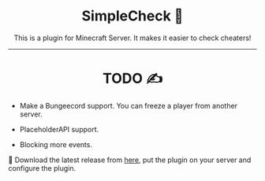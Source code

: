 <div align='center'>
  <h1>SimpleCheck 🥷</h1>
  This is a plugin for Minecraft Server. It makes it easier to check cheaters!
</div>
<hr />
<div align='center'>
<h1>TODO ✍️</h1>
</div>

- Make a Bungeecord support. You can freeze a player from another server.

- PlaceholderAPI support.

- Blocking more events.

🤠 Download the latest release from [here](https://www.spigotmc.org/resources/simplecheck.104240/), put the plugin on your server and configure the plugin.
